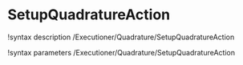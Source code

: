 <!-- MOOSE Documentation Stub: Remove this when content is added. -->

# SetupQuadratureAction
!syntax description /Executioner/Quadrature/SetupQuadratureAction

!syntax parameters /Executioner/Quadrature/SetupQuadratureAction
